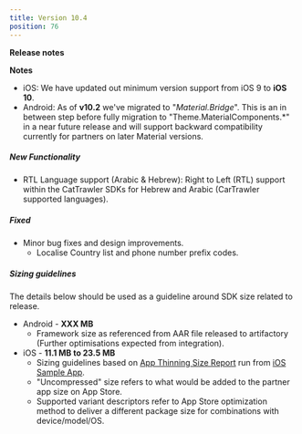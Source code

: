 ```yaml
---
title: Version 10.4
position: 76
---
```

**Release notes**

**Notes** 
* iOS: We have updated out minimum version support from iOS 9 to **iOS 10**.
* Android: As of **v10.2** we've migrated to "_Material.Bridge_". This is an in between step before fully migration to "Theme.MaterialComponents.*" in a near future release and will support backward compatibility currently for partners on later Material versions.

##### New Functionality
* RTL Language support (Arabic & Hebrew): Right to Left (RTL) support within the CatTrawler SDKs for Hebrew and Arabic (CarTrawler supported languages).

##### Fixed
* Minor bug fixes and design improvements.
  * Localise Country list and phone number prefix codes.
   
   
##### Sizing guidelines
The details below should be used as a guideline around SDK size related to release.
* Android - **XXX MB**
  * Framework size as referenced from AAR file released to artifactory (Further optimisations expected from integration).
* iOS - **11.1 MB to 23.5 MB**
  * Sizing guidelines based on <a href="https://github.com/cartrawler/cartrawler.github.io/blob/master/ios-report.txt" target="_blank">App Thinning Size Report</a> run from <a href="https://github.com/cartrawler/cartrawler-ios-integration" target="_blank">iOS Sample App</a>.
  * "Uncompressed" size refers to what would be added to the partner app size on App Store.
  * Supported variant descriptors refer to App Store optimization method to deliver a different package size for combinations with device/model/OS.